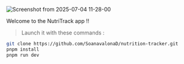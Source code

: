 ![Screenshot from 2025-07-04 11-28-00](https://github.com/user-attachments/assets/a01fde04-f261-4b45-a680-4d0de0fe7c0c)

Welcome to the NutriTrack app !!

> Launch it with these commands :
```bash
git clone https://github.com/SoanavalonaD/nutrition-tracker.git
pnpm install
pnpm run dev
```


